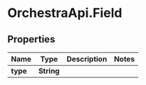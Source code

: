 # OrchestraApi.Field

## Properties
Name | Type | Description | Notes
------------ | ------------- | ------------- | -------------
**type** | **String** |  | 


